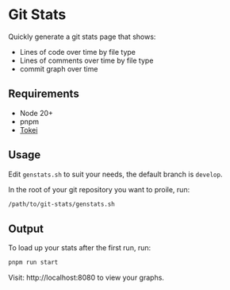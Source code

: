 # Git Stats

Quickly generate a git stats page that shows:

- Lines of code over time by file type
- Lines of comments over time by file type
- commit graph over time

## Requirements

- Node 20+
- pnpm
- [Tokei](https://github.com/XAMPPRocky/tokei)

## Usage

Edit `genstats.sh` to suit your needs, the default branch is `develop`.

In the root of your git repository you want to proile, run:

```bash
/path/to/git-stats/genstats.sh
```

## Output

To load up your stats after the first run, run:

```bash
pnpm run start
```

Visit: http://localhost:8080 to view your graphs.
